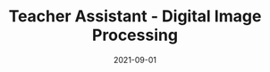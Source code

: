 ---
title: "Teacher Assistant - Digital Image Processing"
collection: teaching
type: "Graduate course"
permalink: /teaching/7
date: 2021-09-01
venue: "Sharif University Electrical Engineering Department"
location: "City, Country"
---